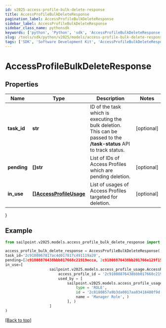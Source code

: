 ```yaml
---
id: v2025-access-profile-bulk-delete-response
title: AccessProfileBulkDeleteResponse
pagination_label: AccessProfileBulkDeleteResponse
sidebar_label: AccessProfileBulkDeleteResponse
sidebar_class_name: pythonsdk
keywords: ['python', 'Python', 'sdk', 'AccessProfileBulkDeleteResponse', 'V2025AccessProfileBulkDeleteResponse'] 
slug: /tools/sdk/python/v2025/models/access-profile-bulk-delete-response
tags: ['SDK', 'Software Development Kit', 'AccessProfileBulkDeleteResponse', 'V2025AccessProfileBulkDeleteResponse']
---
```


# AccessProfileBulkDeleteResponse


## Properties

Name | Type | Description | Notes
------------ | ------------- | ------------- | -------------
**task_id** | **str** | ID of the task which is executing the bulk deletion. This can be passed to the **/task-status** API to track status. | [optional] 
**pending** | **[]str** | List of IDs of Access Profiles which are pending deletion. | [optional] 
**in_use** | [**[]AccessProfileUsage**](access-profile-usage) | List of usages of Access Profiles targeted for deletion. | [optional] 
}

## Example

```python
from sailpoint.v2025.models.access_profile_bulk_delete_response import AccessProfileBulkDeleteResponse

access_profile_bulk_delete_response = AccessProfileBulkDeleteResponse(
task_id='2c9180867817ac4d017817c491119a20',
pending=[2c91808876438bbb017668c21919ecca, 2c91808876438bb201766e129f151816],
in_use=[
                    sailpoint.v2025.models.access_profile_usage.AccessProfileUsage(
                        access_profile_id = '2c91808876438bbb017668c21919ecca', 
                        used_by = [
                            sailpoint.v2025.models.access_profile_usage_used_by_inner.AccessProfileUsage_usedBy_inner(
                                type = 'ROLE', 
                                id = '2c8180857a9b3da0017aa03418480f9d', 
                                name = 'Manager Role', )
                            ], )
                    ]
)

```
[[Back to top]](#) 

